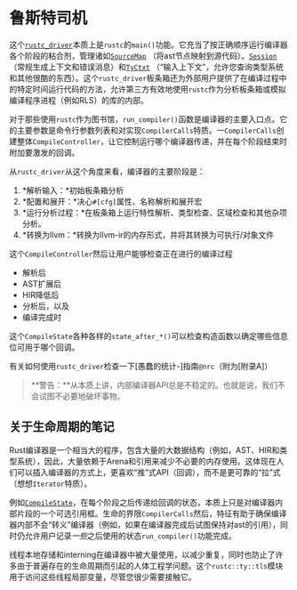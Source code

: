 # 鲁斯特司机

这个[`rustc_driver`]本质上是`rustc`的`main()`功能。它充当了按正确顺序运行编译器各个阶段的粘合剂，管理诸如[`SourceMap`] （将ast节点映射到源代码）。[`Session`] （常规生成上下文和错误消息）和[`TyCtxt`]
（“输入上下文”，允许您查询类型系统和其他很酷的东西）。这个`rustc_driver`板条箱还为外部用户提供了在编译过程中的特定时间运行代码的方法，允许第三方有效地使用`rustc`作为分析板条箱或模拟编译程序进程（例如RLS）的库的内部。

对于那些使用`rustc`作为图书馆，`run_compiler()`函数是编译器的主要入口点。它的主要参数是命令行参数列表和对实现`CompilerCalls`特质。一`CompilerCalls`创建整体`CompileController`，让它控制运行哪个编译器传递，并在每个阶段结束时附加要激发的回调。

从`rustc_driver`从这个角度来看，编译器的主要阶段是：

1.  *解析输入：*初始板条箱分析
2.  *配置和展开：*决心`#[cfg]`属性、名称解析和展开宏
3.  *运行分析过程：*在板条箱上运行特性解析、类型检查、区域检查和其他杂项分析。
4.  *转换为llvm：*转换为llvm-ir的内存形式，并将其转换为可执行/对象文件

这个`CompileController`然后让用户能够检查正在进行的编译过程

-   解析后
-   AST扩展后
-   HIR降低后
-   分析后，以及
-   编译完成时

这个`CompileState`各种各样的`state_after_*()`可以检查构造函数以确定哪些信息位可用于哪个回调。

有关如何使用`rustc_driver`检查一下[愚蠢的统计-]指南`@nrc`（附为[附录A]）

> **警告：**从本质上讲，内部编译器API总是不稳定的。也就是说，我们不会试图不必要地破坏事物。

## 关于生命周期的笔记

Rust编译器是一个相当大的程序，包含大量的大数据结构（例如，AST、HIR和类型系统），因此，大量依赖于Arena和引用来减少不必要的内存使用。这体现在人们可以插入编译器的方式上，更喜欢“推”式API（回调），而不是更可靠的“拉”式（想想`Iterator`特质）。

例如[`CompileState`]，在每个阶段之后传递给回调的状态，本质上只是对编译器内部片段的一个可选引用框。生命的界限`CompilerCalls`然后，特征有助于确保编译器内部不会“转义”编译器（例如，如果在编译器完成后试图保持对ast的引用），同时仍允许用户记录*一些*之后使用的状态`run_compiler()`功能完成。

线程本地存储和interning在编译器中被大量使用，以减少重复，同时也防止了许多由于普遍存在的生命周期而引起的人体工程学问题。这个`rustc::ty::tls`模块用于访问这些线程局部变量，尽管您很少需要接触它。

[`rustc_driver`]: https://doc.rust-lang.org/nightly/nightly-rustc/rustc_driver/

[`compilestate`]: https://doc.rust-lang.org/nightly/nightly-rustc/rustc_driver/driver/struct.CompileState.html

[`session`]: https://doc.rust-lang.org/nightly/nightly-rustc/rustc/session/struct.Session.html

[`tyctxt`]: https://doc.rust-lang.org/nightly/nightly-rustc/rustc/ty/struct.TyCtxt.html

[`sourcemap`]: https://doc.rust-lang.org/nightly/nightly-rustc/syntax/source_map/struct.SourceMap.html

[stupid-stats]: https://github.com/nrc/stupid-stats

[appendix a]: appendix/stupid-stats.html
